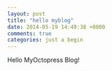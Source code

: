 ```yaml
---
layout: post
title: "hello myblog"
date: 2014-05-19 14:49:38 +0800
comments: true
categories: just a begin
---
```

Hello MyOctopress Blog!
